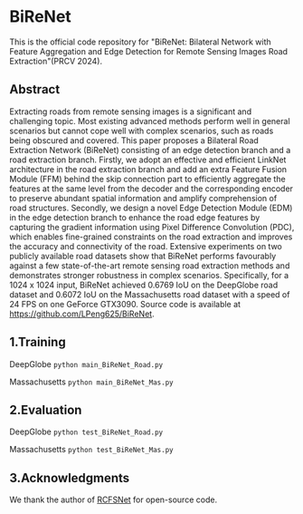 # BiReNet
This is the official code repository for "BiReNet: Bilateral Network with Feature Aggregation and Edge Detection for Remote Sensing Images Road Extraction"(PRCV 2024).

## Abstract
Extracting roads from remote sensing images is a significant and challenging topic. Most existing advanced methods perform well in general scenarios but cannot cope well with complex scenarios, such as roads being obscured and covered. This paper proposes a Bilateral Road Extraction Network (BiReNet) consisting of an edge detection branch and a road extraction branch. Firstly, we adopt an effective and efficient LinkNet architecture in the road extraction branch and add an extra Feature Fusion Module (FFM) behind the skip connection part to efficiently aggregate the features at the same level from the decoder and the corresponding encoder to preserve abundant spatial information and amplify comprehension of road structures. Secondly, we design a novel Edge Detection Module (EDM) in the edge detection branch to enhance the road edge features by capturing the gradient information using Pixel Difference Convolution (PDC), which enables fine-grained constraints on the road extraction and improves the accuracy and connectivity of the road. Extensive experiments on two publicly available road datasets show that BiReNet performs favourably against a few state-of-the-art remote sensing road extraction methods and demonstrates stronger robustness in complex scenarios. Specifically, for a 1024 x 1024 input, BiReNet achieved 0.6769 IoU on the DeepGlobe road dataset and 0.6072 IoU on the Massachusetts road dataset with a speed of 24 FPS on one GeForce GTX3090. Source code is available at https://github.com/LPeng625/BiReNet.


## 1.Training
DeepGlobe
`python main_BiReNet_Road.py`

Massachusetts
`python main_BiReNet_Mas.py`

## 2.Evaluation
DeepGlobe
`python test_BiReNet_Road.py`

Massachusetts
`python test_BiReNet_Mas.py`

## 3.Acknowledgments
We thank the author of [RCFSNet](https://github.com/CVer-Yang/RCFSNet) for open-source code.

